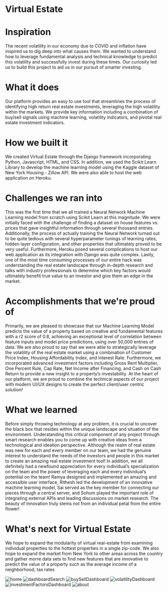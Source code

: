 # Virtual Estate
# Inspiration
The recent volatility in our economy due to COVID and inflation have inspired us to dig deep into what causes them. We wanted to understand how to leverage fundamental analysis and technical knowledge to predict this volatility and successfully invest during these times. Our curiosity led us to build this project to aid us in our pursuit of smarter investing.


# What it does
Our platform provides an easy to use tool that streamlines the process of identifying high return real estate investments, leveraging the high volatility within the markets. We provide key information including a combination of buy/sell signals using machine learning, volatility indicators, and pivotal real estate investment indicators. 

# How we built it
We created Virtual Estate through the Django framework incorporating Python, Javascript, HTML, and CSS. In addition, we used the Scikit Learn Library to develop the machine learning model using the Kaggle dataset of New York Housing - Zillow API. We were also able to host the web application on Heroku.


# Challenges we ran into
This was the first time that we all trained a Neural Network Machine Learning model from scratch using Scikit Learn at this magnitude. We were initially faced with the challenge of finding a dataset on house features vs. prices that gave insightful information through several thousand entries. Additionally, the process of actually training the Neural Network turned out to be quite tedious with several hyperparameter tunings of learning rates, hidden layer configuration, and other properties that ultimately proved to be very useful. Furthermore, Heroku posed several complications to host our web application as its integration with Django was quite complex. Lastly, one of the most time consuming processes of our entire hack was understanding the real estate landscape through in-depth research and talks with industry professionals to determine which key factors would ultimately benefit true value to an investor and give them an edge in the market. 

# Accomplishments that we're proud of
Primarily, we are pleased to showcase that our Machine Learning Model predicts the value of a property based on creative and fundamental features with a r2 score of 0.8, achieving an exceptional level of correlation between feature inputs and model price predictions, using over 50,000 entries of data. We are also proud to say that we were able to strategically leverage the volatility of the real estate market using a combination of Customer Price Index, Housing Affordability Index, and Interest Rate. Furthermore, we incorporated advanced investment factors including Gross Rent Multiplier, One Percent Rule, Cap Rate, Net Income after Financing, and Cash on Cash Return to provide a new insight to a property’s investability. At the heart of our platform, we are proud to combine the technical aspects of our project with modern UI/UX designs to create the perfect client/user centric solution! 


# What we learned
Before simply throwing technology at any problem, it is crucial to uncover the black box that resides within the unique landscape and situation of the environment. Understanding this critical component of any project through smart research enables you to come up with creative ideas from a technological and ideation perspective. Although the realm of real estate was new for each and every member on our team, we had the genuine interest to understand the needs of the investors and people in this market to create an amazing real estate investment tool! 
In addition, we all definitely had a newfound appreciation for every individual’s specialization on the team and the power of leveraging each and every individual’s potential on the team! Ramya designed and implemented an amazing and accessible user interface, Rithesh led the development of an innovative machine learning model, Sai served as the key member for connecting our pieces through a central server, and Sohum played the important role of integrating external APIs and leading discussions on market research. The beauty of Innovation truly stems not from an individual petal from the entire flower!

# What's next for Virtual Estate
We hope to expand the modularity of virtual real-estate from examining individual properties to the hottest properties in a single zip-code. We also hope to expand the market from New York to other areas across the country and gather morre data sets to find new features that are innovative to predict the value of a property such as the average income of a neighborhood, tax rates

![home](https://user-images.githubusercontent.com/91358365/197379596-ffcdf972-1480-40a2-9c23-f600d7c513ca.png)
![dashboardSearch](https://user-images.githubusercontent.com/91358365/197379595-be7f8b5e-92cb-4429-b8d3-8bf2e2cc074b.png)
![buySellDashboard](https://user-images.githubusercontent.com/91358365/197379594-2d3f1bb0-7a65-45f1-9dd0-660dccc10348.png)
![volatilityDashboard](https://user-images.githubusercontent.com/91358365/197379598-88715a19-3cce-4567-bc72-b50034e43006.png)
![investmentFactorsDashboard](https://user-images.githubusercontent.com/91358365/197379597-41c5f9cc-09be-484c-974f-a4737d317918.png)
![about](https://user-images.githubusercontent.com/91358365/197379724-c9f15a2d-27d9-4eaf-ac47-7f0c4a5d34bc.png)

